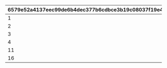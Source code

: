 |6579e52a4137eec99de6b4dec377b6cdbce3b19c08037f19e41612bf6fa8f915|e1b541fa593af0af1f0c1adfd4d05f156c649c10651bcd73bb8dc915414da802|03ddf6b9561476f651fab3795c48dd886bf2b4c0a821e99c1ba981ecf7c8a694|
| --- | --- | --- |
|1|1|1|
|2|2|2|
|3|3|3|
|4|4|10|
|11|5|15|
|16|6|-1|